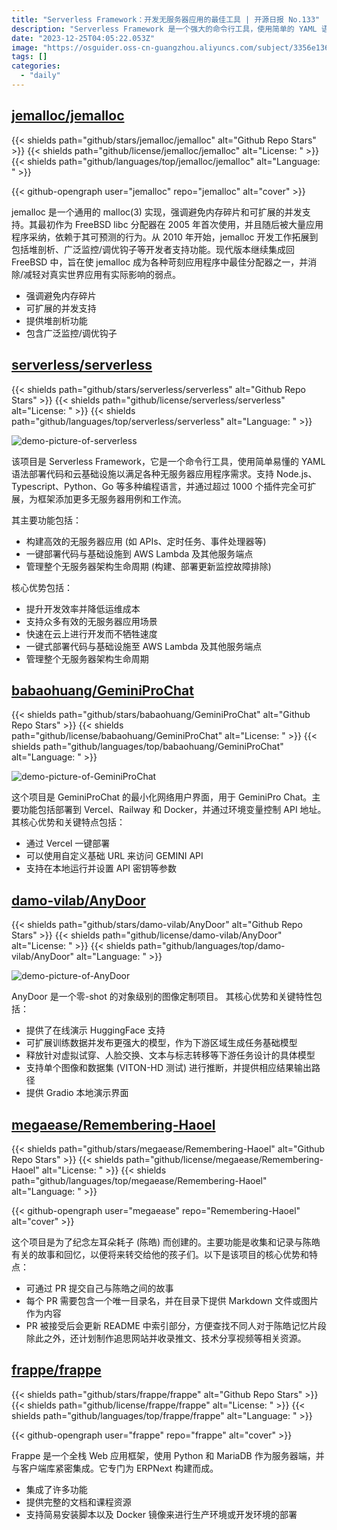```yaml
---
title: "Serverless Framework：开发无服务器应用的最佳工具 | 开源日报 No.133"
description: "Serverless Framework 是一个强大的命令行工具，使用简单的 YAML 语法，可以帮助你轻松部署代码和云基础设施，满足各种无服务器应用的需求。它支持多种编程语言，拥有超过 1000 个插件，可以完全扩展，为你的应用添加更多无服务器的用例和工作流。无论是构建高效的无服务器应用，一键部署代码和基础设施，还是管理无服务器架构的整个生命周期，Serverless Framework 都能帮助你提高开发效率，降低运维成本。无论你是开发 APIs、定时任务还是事件处理器，它都能满足你的需求。快来试试吧！"
date: "2023-12-25T04:05:22.053Z"
image: "https://osguider.oss-cn-guangzhou.aliyuncs.com/subject/3356e1368bfd6a717a708941888e415c.png"
tags: []
categories:
  - "daily"
---
```


## [jemalloc/jemalloc](https://github.com/jemalloc/jemalloc)

{{< shields path="github/stars/jemalloc/jemalloc" alt="Github Repo Stars" >}} {{< shields path="github/license/jemalloc/jemalloc" alt="License: " >}} {{< shields path="github/languages/top/jemalloc/jemalloc" alt="Language: " >}}

{{< github-opengraph user="jemalloc" repo="jemalloc" alt="cover" >}}

jemalloc 是一个通用的 malloc(3) 实现，强调避免内存碎片和可扩展的并发支持。其最初作为 FreeBSD libc 分配器在 2005 年首次使用，并且随后被大量应用程序采纳，依赖于其可预测的行为。从 2010 年开始，jemalloc 开发工作拓展到包括堆剖析、广泛监控/调优钩子等开发者支持功能。现代版本继续集成回 FreeBSD 中，旨在使 jemalloc 成为各种苛刻应用程序中最佳分配器之一，并消除/减轻对真实世界应用有实际影响的弱点。

- 强调避免内存碎片
- 可扩展的并发支持
- 提供堆剖析功能
- 包含广泛监控/调优钩子
  
## [serverless/serverless](https://github.com/serverless/serverless)

{{< shields path="github/stars/serverless/serverless" alt="Github Repo Stars" >}} {{< shields path="github/license/serverless/serverless" alt="License: " >}} {{< shields path="github/languages/top/serverless/serverless" alt="Language: " >}}

![demo-picture-of-serverless](https://picgo-daily.oss-cn-guangzhou.aliyuncs.com/picgo-daily/2023/0a59534d7a7e4e7d25abe1187637ce06.png)

该项目是 Serverless Framework，它是一个命令行工具，使用简单易懂的 YAML 语法部署代码和云基础设施以满足各种无服务器应用程序需求。支持 Node.js、Typescript、Python、Go 等多种编程语言，并通过超过 1000 个插件完全可扩展，为框架添加更多无服务器用例和工作流。

其主要功能包括：

- 构建高效的无服务器应用 (如 APIs、定时任务、事件处理器等)
- 一键部署代码与基础设施到 AWS Lambda 及其他服务端点
- 管理整个无服务器架构生命周期 (构建、部署更新监控故障排除)

核心优势包括：

- 提升开发效率并降低运维成本
- 支持众多有效的无服务器应用场景
- 快速在云上进行开发而不牺牲速度
- 一键式部署代码与基础设施至 AWS Lambda 及其他服务端点
- 管理整个无服务器架构生命周期
  
## [babaohuang/GeminiProChat](https://github.com/babaohuang/GeminiProChat)

{{< shields path="github/stars/babaohuang/GeminiProChat" alt="Github Repo Stars" >}} {{< shields path="github/license/babaohuang/GeminiProChat" alt="License: " >}} {{< shields path="github/languages/top/babaohuang/GeminiProChat" alt="Language: " >}}

![demo-picture-of-GeminiProChat](https://picgo-daily.oss-cn-guangzhou.aliyuncs.com/picgo-daily/2023/0ca9e311f0d61c74d22e203d8125e778.png)

这个项目是 GeminiProChat 的最小化网络用户界面，用于 GeminiPro Chat。主要功能包括部署到 Vercel、Railway 和 Docker，并通过环境变量控制 API 地址。其核心优势和关键特点包括：

- 通过 Vercel 一键部署
- 可以使用自定义基础 URL 来访问 GEMINI API
- 支持在本地运行并设置 API 密钥等参数
  
## [damo-vilab/AnyDoor](https://github.com/damo-vilab/AnyDoor)

{{< shields path="github/stars/damo-vilab/AnyDoor" alt="Github Repo Stars" >}} {{< shields path="github/license/damo-vilab/AnyDoor" alt="License: " >}} {{< shields path="github/languages/top/damo-vilab/AnyDoor" alt="Language: " >}}

![demo-picture-of-AnyDoor](https://picgo-daily.oss-cn-guangzhou.aliyuncs.com/picgo-daily/2023/f1587e7ac1ee1e152ec4eb2399c5f4be.png)

AnyDoor 是一个零-shot 的对象级别的图像定制项目。
其核心优势和关键特性包括：

- 提供了在线演示 HuggingFace 支持
- 可扩展训练数据并发布更强大的模型，作为下游区域生成任务基础模型
- 释放针对虚拟试穿、人脸交换、文本与标志转移等下游任务设计的具体模型
- 支持单个图像和数据集 (VITON-HD 测试) 进行推断，并提供相应结果输出路径
- 提供 Gradio 本地演示界面
  
## [megaease/Remembering-Haoel](https://github.com/megaease/Remembering-Haoel)

{{< shields path="github/stars/megaease/Remembering-Haoel" alt="Github Repo Stars" >}} {{< shields path="github/license/megaease/Remembering-Haoel" alt="License: " >}} {{< shields path="github/languages/top/megaease/Remembering-Haoel" alt="Language: " >}}

{{< github-opengraph user="megaease" repo="Remembering-Haoel" alt="cover" >}}

这个项目是为了纪念左耳朵耗子 (陈皓) 而创建的。主要功能是收集和记录与陈皓有关的故事和回忆，以便将来转交给他的孩子们。以下是该项目的核心优势和特点：

- 可通过 PR 提交自己与陈皓之间的故事
- 每个 PR 需要包含一个唯一目录名，并在目录下提供 Markdown 文件或图片作为内容
- PR 被接受后会更新 README 中索引部分，方便查找不同人对于陈皓记忆片段
除此之外，还计划制作追思网站并收录推文、技术分享视频等相关资源。
  
## [frappe/frappe](https://github.com/frappe/frappe)

{{< shields path="github/stars/frappe/frappe" alt="Github Repo Stars" >}} {{< shields path="github/license/frappe/frappe" alt="License: " >}} {{< shields path="github/languages/top/frappe/frappe" alt="Language: " >}}

{{< github-opengraph user="frappe" repo="frappe" alt="cover" >}}

Frappe 是一个全栈 Web 应用框架，使用 Python 和 MariaDB 作为服务器端，并与客户端库紧密集成。它专门为 ERPNext 构建而成。

- 集成了许多功能
- 提供完整的文档和课程资源
- 支持简易安装脚本以及 Docker 镜像来进行生产环境或开发环境的部署
  
